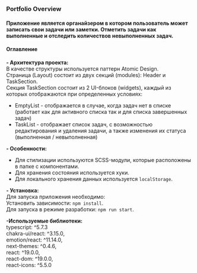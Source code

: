 ### Portfolio Overview   

#### Приложение является органайзером в котором пользователь может записать свои задачи или заметки. Отметить задачи как выполненные и отследить количествов невыполненных задач.  
  
#### Оглавление
 **- Архитектура проекта:**  
В качестве структуры используется паттерн Atomic Design.  
Страница (Layout) состоит из двух секций (modules): Header и TaskSection.   
Секция TaskSection состоит из 2 UI-блоков (widgets), каждый из которых отображаются при определенных условиях:   
 * EmptyList - отображается в случае, когда задач нет в списке (работает как для активного списка так и для списка завершенных задач)  
 * TaskList - отображает список задач, с возможностью редактирования и удаления задачи, а также изменения их статуса (выполненная / невыполненная)  

  
 **- Особенности:**  
 * Для стилизации используются SCSS-модули, которые расположены в папке с компонентами.  
 * Для хранения состояния используется хуки.  
 * Для локального хранения данных используется `localStorage`.  
    
 **- Установка:**  
Для запуска приложения необходимо:  
   	Установить зависимости: `npm install`.  
   	Для запуска в режиме разработки: `npm run start`.    
  
**-Используемые библиотеки:**  
    typescript: ^5.7.3  
    chakra-ui/react: ^3.15.0,  
    emotion/react: ^11.14.0,  
    next-themes: ^0.4.6,  
    react: ^19.0.0,  
    react-dom: ^19.0.0,  
    react-icons: ^5.5.0  

